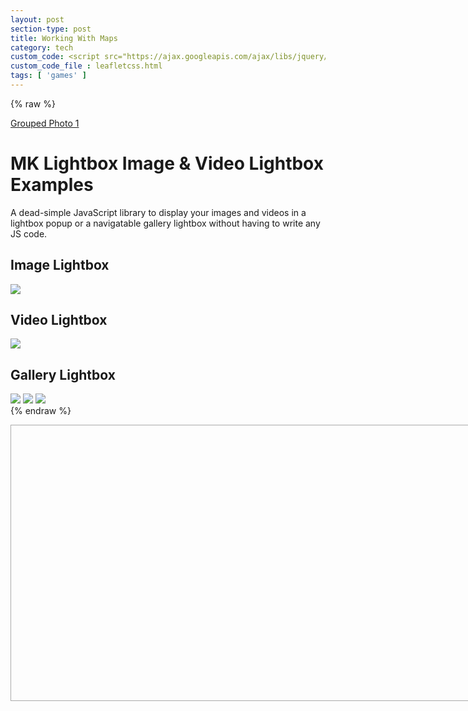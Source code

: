 ```yaml
---
layout: post
section-type: post
title: Working With Maps
category: tech
custom_code: <script src="https://ajax.googleapis.com/ajax/libs/jquery/1.10.2/jquery.min.js"></script><link rel="stylesheet" href="./css/colorbox.css"/> <link rel="stylesheet" href="https://www.cssscript.com/demo/gallery-lightbox-mk/mklb/css/mklb.css"/><link rel="stylesheet" href="https://unpkg.com/leaflet@1.7.1/dist/leaflet.css" integrity="sha512-xodZBNTC5n17Xt2atTPuE1HxjVMSvLVW9ocqUKLsCC5CXdbqCmblAshOMAS6/keqq/sMZMZ19scR4PsZChSR7A==" crossorigin=""/><script src="https://unpkg.com/leaflet@1.7.1/dist/leaflet.js" integrity="sha512-XQoYMqMTK8LvdxXYG3nZ448hOEQiglfqkJs1NOQV44cWnUrBc8PkAOcXy20w0vlaXaVUearIOBhiXZ5V3ynxwA==" crossorigin=""></script>
custom_code_file : leafletcss.html
tags: [ 'games' ]
---
```


<link
rel="stylesheet"
href="https://unpkg.com/leaflet@1.7.1/dist/leaflet.css"
integrity="sha384-VzLXTJGPSyTLX6d96AxgkKvE/LRb7ECGyTxuwtpjHnVWVZs2gp5RDjeM/tgBnVdM"
crossorigin="anonymous"
/>

<script src="./js/jquery.colorbox.js"></script>
<script src="https://unpkg.com/jquery@3.6.0/dist/jquery.min.js" integrity="sha384-vtXRMe3mGCbOeY7l30aIg8H9p3GdeSe4IFlP6G8JMa7o7lXvnz3GFKzPxzJdPfGK" crossorigin="anonymous"></script><script src="https://unpkg.com/leaflet@1.7.1/dist/leaflet.js" integrity="sha384-RFZC58YeKApoNsIbBxf4z6JJXmh+geBSgkCQXFyh+4tiFSJmJBt+2FbjxW7Ar16M" crossorigin="anonymous"></script>
{% raw %}
<!-- The day of the -->

<a class="group1" href="./assets/img/bg__photographer.jpg" title="Me and my grandfather on the Ohoopee.">Grouped Photo 1</a>

<div class="container">
<h1>MK Lightbox Image & Video Lightbox Examples</h1>
<p class="lead">A dead-simple JavaScript library to display your images and videos in a lightbox popup or a navigatable gallery lightbox without having to write any JS code.</p>
<h2>Image Lightbox</h2>
<img id="i1" class="mklbItem demo" src="https://source.unsplash.com/p9t7g5ORALs/600x450" />
<h2 id="i2" class="mklbItem demo" data-video-src="https://www.jqueryscript.net/dummy/1.mp4">Video Lightbox</h2>
<img id="i3" class="mklbItem demo" src="https://source.unsplash.com/8CucspHlerY/600x450" data-video-src="https://www.jqueryscript.net/dummy/1.mp4" />
<h2>Gallery Lightbox</h2>
<img id="i4" class="mklbItem demo" src="https://source.unsplash.com/p9t7g5ORALs/600x450" data-gallery="gallery1" />
<img id="i5" class="mklbItem demo" src="https://source.unsplash.com/8CucspHlerY/600x450" data-gallery="gallery1" />
<img id="i6" class="mklbItem demo" src="https://source.unsplash.com/cylcICfV7Bs/600x450" data-gallery="gallery1" />
</div>
{% endraw %}
<script>
$(document).ready(function(){
//Examples of how to assign the Colorbox event to elements
$(".group1").colorbox({rel:'group1'});
$(".group2").colorbox({rel:'group2', transition:"fade"});
$(".group3").colorbox({rel:'group3', transition:"none", width:"75%", height:"75%"});
$(".group4").colorbox({rel:'group4', slideshow:true});
$(".ajax").colorbox();
$(".youtube").colorbox({iframe:true, innerWidth:640, innerHeight:390});
$(".vimeo").colorbox({iframe:true, innerWidth:500, innerHeight:409});
$(".iframe").colorbox({iframe:true, width:"80%", height:"80%"});
$(".inline").colorbox({inline:true, width:"50%"});
$(".callbacks").colorbox({
onOpen:function(){ alert('onOpen: colorbox is about to open'); },
onLoad:function(){ alert('onLoad: colorbox has started to load the targeted content'); },
onComplete:function(){ alert('onComplete: colorbox has displayed the loaded content'); },
onCleanup:function(){ alert('onCleanup: colorbox has begun the close process'); },
onClosed:function(){ alert('onClosed: colorbox has completely closed'); }
});

$('.non-retina').colorbox({rel:'group5', transition:'none'})
$('.retina').colorbox({rel:'group5', transition:'none', retinaImage:true, retinaUrl:true});

//Example of preserving a JavaScript event for inline calls.
$("#click").click(function(){ 
$('#click').css({"background-color":"#f00", "color":"#fff", "cursor":"inherit"}).text("Open this window again and this message will still be here.");
return false;
});
});
</script>
<script src="https://www.cssscript.com/demo/gallery-lightbox-mk/mklb/js/mklb.js"></script>

<script>
function imageclicktest() {
document.getElementById('i1').click();
//  document.getElementById("demo").innerHTML = "Hello World";
}
</script>
<!-- Lightobx issuse -->
<div id="map" style="width: 800px; height: 440px; border: 1px solid #AAA;"></div>

<script type='text/javascript' src='maps/markers.js'></script>
<!--<script type='text/javascript' src='maps/leaf-demo.js'></script>
-->
<script type="text/javascript" src="us-states.js"></script>

<script type="text/javascript">

var map = L.map('map').setView([37.8, -96], 4);


L.tileLayer('https://api.mapbox.com/styles/v1/{id}/tiles/{z}/{x}/{y}?access_token=pk.eyJ1IjoibWFwYm94IiwiYSI6ImNpejY4NXVycTA2emYycXBndHRqcmZ3N3gifQ.rJcFIG214AriISLbB6B5aw', {
maxZoom: 18,
attribution: 'Map data &copy; <a href="https://www.openstreetmap.org/copyright">OpenStreetMap</a> contributors, ' +
'Imagery © <a href="https://www.mapbox.com/">Mapbox</a>',
id: 'mapbox/light-v9',
tileSize: 512,
zoomOffset: -1
}).addTo(map);

L.marker([32.576225,-86.680735]).bindPopup("Alabama").addTo(map);
L.marker([64.4459613,-149.680909]).bindPopup("Alaska").addTo(map);
L.marker([34.395342,-111.763275]).bindPopup("Arizona").addTo(map);
L.marker([35.2048883,-92.4479108]).bindPopup("Arkansas").addTo(map);
L.marker([36.7014631,-118.755997]).bindPopup("California").addTo(map);
L.marker([38.7251776,-105.607716]).bindPopup("Colorado").addTo(map);
L.marker([41.6500201,-72.7342163]).bindPopup("Connecticut").addTo(map);
L.marker([38.6920451,-75.4013315]).bindPopup("Delaware").addTo(map);
L.marker([38.8937936,-76.9879976]).bindPopup("District of Columbia").addTo(map);
L.marker([27.7567667,-81.4639835]).bindPopup("Florida <button onclick=\"imageclicktest()\">Click me!</button><h2 class=\"mklbItem demo\" data-video-src=\"https:\/\/www.jqueryscript.net\/dummy\/1.mp4\">Video Lightbox</h2>").addTo(map);
L.marker([32.3293809,-83.1137366]).bindPopup("Georgia").addTo(map);
L.marker([47.2868352,-120.212613]).bindPopup("Washington").addTo(map);
L.marker([19.5872677,-155.4268897]).bindPopup("Hawaii").addTo(map);
L.marker([43.6447642,-114.015407]).bindPopup("Idaho").addTo(map);
L.marker([40.0796606,-89.4337288]).bindPopup("Illinois").addTo(map);
L.marker([40.3270127,-86.1746933]).bindPopup("Indiana").addTo(map);
L.marker([41.9216734,-93.3122705]).bindPopup("Iowa").addTo(map);
L.marker([38.27312,-98.5821872]).bindPopup("Kansas").addTo(map);
L.marker([37.5726028,-85.1551411]).bindPopup("Kentucky").addTo(map);
L.marker([30.8703881,-92.007126]).bindPopup("Louisiana").addTo(map);
L.marker([45.709097,-68.8590201]).bindPopup("Maine").addTo(map);
L.marker([39.5162234,-76.9382069]).bindPopup("Maryland").addTo(map);
L.marker([42.3788774,-72.032366]).bindPopup("Massachusetts").addTo(map);
L.marker([43.6211955,-84.6824346]).bindPopup("Michigan").addTo(map);
L.marker([45.9896587,-94.6113288]).bindPopup("Minnesota").addTo(map);
L.marker([32.9715645,-89.7348497]).bindPopup("Mississippi").addTo(map);
L.marker([38.7604815,-92.5617875]).bindPopup("Missouri").addTo(map);
L.marker([47.3752671,-109.638757]).bindPopup("Montana").addTo(map);
L.marker([41.7370229,-99.5873816]).bindPopup("Nebraska").addTo(map);
L.marker([39.5158825,-116.8537227]).bindPopup("Nevada").addTo(map);
L.marker([43.4849133,-71.6553992]).bindPopup("New Hampshire").addTo(map);
L.marker([40.0757384,-74.4041622]).bindPopup("New Jersey").addTo(map);
L.marker([34.5708167,-105.993007]).bindPopup("New Mexico").addTo(map);
L.marker([40.7127281,-74.0060152]).bindPopup("New York").addTo(map);
L.marker([35.6729639,-79.0392919]).bindPopup("North Carolina").addTo(map);
L.marker([47.6201461,-100.540737]).bindPopup("North Dakota").addTo(map);
L.marker([40.2253569,-82.6881395]).bindPopup("Ohio").addTo(map);
L.marker([34.9550817,-97.2684063]).bindPopup("Oklahoma").addTo(map);
L.marker([43.9792797,-120.737257]).bindPopup("Oregon").addTo(map);
L.marker([40.9699889,-77.7278831]).bindPopup("Pennsylvania").addTo(map);
L.marker([41.7962409,-71.5992372]).bindPopup("Rhode Island").addTo(map);
L.marker([33.6874388,-80.4363743]).bindPopup("South Carolina").addTo(map);
L.marker([44.6471761,-100.348761]).bindPopup("South Dakota").addTo(map);
L.marker([35.7730076,-86.2820081]).bindPopup("Tennessee").addTo(map);
L.marker([31.8160381,-99.5120986]).bindPopup("Texas").addTo(map);
L.marker([39.4225192,-111.714358]).bindPopup("Utah").addTo(map);
L.marker([44.5990718,-72.5002608]).bindPopup("Vermont").addTo(map);
L.marker([37.1232245,-78.4927721]).bindPopup("Virginia").addTo(map);
L.marker([38.8950368,-77.0365427]).bindPopup("Washington").addTo(map);
L.marker([38.4758406,-80.8408415]).bindPopup("West Virginia").addTo(map);
L.marker([44.4308975,-89.6884637]).bindPopup("Wisconsin").addTo(map);
L.marker([43.1700264,-107.568534]).bindPopup("Wyoming").addTo(map);
L.marker([18.2214149,-66.4132818]).bindPopup("Puerto Rico").addTo(map);


// control that shows state info on hover
var info = L.control();

info.onAdd = function (map) {
this._div = L.DomUtil.create('div', 'info');
this.update();
return this._div;
};

info.update = function (props) {
this._div.innerHTML = '<h4>US Population Density</h4>' +  (props ?
'<b>' + props.name + '</b><br />' + props.density + ' people / mi<sup>2</sup>'
: 'Hover over a state');
};

info.addTo(map);

function onEachFeature(feature, layer) {
var popupContent = "<p>I started out as a GeoJSON " +
feature.geometry.type + ", but now I'm a Leaflet vector!</p>";

if (feature.properties && feature.properties.popupContent) {
popupContent += feature.properties.popupContent;
}

layer.bindPopup(popupContent);
}
// get color depending on population density value
function getColor(d) {
return d > 1000 ? '#800026' :
d > 500  ? '#BD0026' :
d > 200  ? '#E31A1C' :
d > 100  ? '#FC4E2A' :
d > 50   ? '#FD8D3C' :
d > 20   ? '#FEB24C' :
d > 10   ? '#FED976' :
'#FFEDA0';
}

function style(feature) {
return {
weight: 2,
opacity: 1,
color: 'white',
dashArray: '3',
fillOpacity: 0.7,
fillColor: getColor(feature.properties.density)
};
}

function highlightFeature(e) {
var layer = e.target;

layer.setStyle({
weight: 5,
color: '#666',
dashArray: '',
fillOpacity: 0.7
});

if (!L.Browser.ie && !L.Browser.opera && !L.Browser.edge) {
layer.bringToFront();
}

info.update(layer.feature.properties);
}

var geojson;

function resetHighlight(e) {
geojson.resetStyle(e.target);
info.update();
}

function zoomToFeature(e) {
map.fitBounds(e.target.getBounds());
}

function onEachFeature(feature, layer) {
layer.on({
mouseover: highlightFeature,
mouseout: resetHighlight,
click: zoomToFeature
});
}

geojson = L.geoJson(statesData, {
style: style,
onEachFeature: onEachFeature
}).addTo(map);

map.attributionControl.addAttribution('Population data &copy; <a href="http://census.gov/">US Census Bureau</a>');

/*	function onEachFeature(feature, layer) {
var popupContent = "<p>I started out as a GeoJSON " +
feature.geometry.type + ", but now I'm a Leaflet vector!</p>";

if (feature.properties && feature.properties.popupContent) {
popupContent += feature.properties.popupContent;
}

layer.bindPopup(popupContent);
}
*/
L.geoJSON(bicycleRental, {

style: function (feature) {
return feature.properties && feature.properties.style;
},

onEachFeature: onEachFeature,

pointToLayer: function (feature, latlng) {
return L.circleMarker(latlng, {
radius: 8,
fillColor: "#ff7800",
color: "#000",
weight: 1,
opacity: 1,
fillOpacity: 0.8
});
}
}).addTo(map);

var legend = L.control({position: 'bottomright'});

legend.onAdd = function (map) {

var div = L.DomUtil.create('div', 'info legend'),
grades = [0, 10, 20, 50, 100, 200, 500, 1000],
labels = [],
from, to;

for (var i = 0; i < grades.length; i++) {
from = grades[i];
to = grades[i + 1];

labels.push(
'<i style="background:' + getColor(from + 1) + '"></i> ' +
from + (to ? '&ndash;' + to : '+'));
}

div.innerHTML = labels.join('<br>');
return div;
};

legend.addTo(map);

</script>

